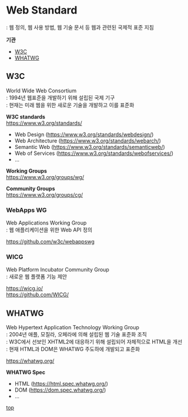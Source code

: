 # Web Standard
: 웹 정의, 웹 사용 방법, 웹 기술 문서 등 웹과 관련된 국제적 표준 지침   


**기관**
- [W3C](#w3c)  
- [WHATWG](#whatwg)



## W3C
World Wide Web Consortium  
: 1994년 웹표준을 개발하기 위해 설립된 국제 기구      
: 현재는 미래 웹을 위한 새로운 기술을 개발하고 이를 표준화        


**W3C standards**   
https://www.w3.org/standards/   

- Web Design (https://www.w3.org/standards/webdesign/)
- Web Architecture (https://www.w3.org/standards/webarch/)
- Semantic Web (https://www.w3.org/standards/semanticweb/)
- Web of Services (https://www.w3.org/standards/webofservices/)
- ...


**Working Groups**   
https://www.w3.org/groups/wg/


**Community Groups**  
https://www.w3.org/groups/cg/



### WebApps WG
Web Applications Working Group  
: 웹 애플리케이션을 위한 Web API 정의   

https://github.com/w3c/webappswg



### WICG
Web Platform Incubator Community Group      
: 새로운 웹 플랫폼 기능 제안

https://wicg.io/   
https://github.com/WICG/   



## WHATWG
Web Hypertext Application Technology Working Group   
: 2004년 애플, 모질라, 오페라에 의해 설립된 웹 기술 표준화 조직    
: W3C에서 선보인 XHTML2에 대응하기 위해 설립되어 자체적으로 HTML을 개선      
: 현재 HTML과 DOM은 WHATWG 주도하에 개발되고 표준화       

https://whatwg.org/  


**WHATWG Spec**
- HTML (https://html.spec.whatwg.org/)
- DOM (https://dom.spec.whatwg.org/)
- ...



[top](#)
